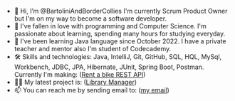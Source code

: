 - 👋 Hi, I’m @BartoliniAndBorderCollies I'm currently Scrum Product Owner but I'm on my way to become a software developer.
- 👀 I've fallen in love with programming and Computer Science. I'm passionate about learning, spending many hours for studying everyday.
- 🌱 I've been learning Java language since October 2022. I have a private teacher and mentor also I'm student of Codecademy.
- 🛠 Skills and technologies: Java, IntelliJ, Git, GitHub, SQL, HQL, MySql, Workbench, JDBC, JPA, Hibernate, JUnit, Spring Boot, Postman.
  Currently I'm making:  ([Rent a bike REST API](https://github.com/BartoliniAndBorderCollies/Rent_bike_REST_API_Official))
- 👩‍💻 My latest project is: ([Library Manager](https://github.com/BartoliniAndBorderCollies/Library_Manager_Official))
- 📫 You can reach me by sending email to: ([my email](bartek.klodnicki@gmail.com))

<!---
BartoliniAndBorderCollies/BartoliniAndBorderCollies is a ✨ special ✨ repository because its `README.md` (this file) appears on your GitHub profile.
You can click the Preview link to take a look at your changes.
--->
